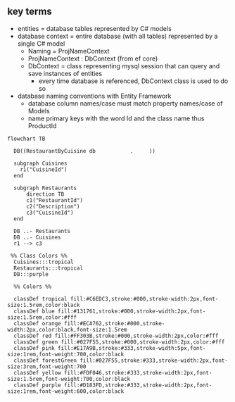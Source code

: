 ## key terms
* entities = database tables represented by C# models
* database context = entire database (with all tables) represented by a single C# model
    * Naming = ProjNameContext
    * ProjNameContext : DbContext (from ef core)
    * DbContext = class representing mysql session that can query and save instances of entities
        * every time database is referenced, DbContext class is used to do so
* database naming conventions with Entity Framework
    * database column names/case must match property names/case of Models
    * name primary keys with the word Id and the class name thus ProductId

``` mermaid
flowchart TB

  DB((RestaurantByCuisine db           .     ))

  subgraph Cuisines
    r1("CuisineId")
  end

  subgraph Restaurants
      direction TB
      c1("RestaurantId")
      c2("Description")
      c3("CuisineId")
  end

  DB ..- Restaurants
  DB ..- Cuisines
  r1 --> c3

 %% Class Colors %%
  Cuisines:::tropical
  Restaurants:::tropical
  DB:::purple

  %% Colors %%

  classDef tropical fill:#C6EDC3,stroke:#000,stroke-width:2px,font-size:1.5rem,color:black
  classDef blue fill:#131761,stroke:#000,stroke-width:2px,font-size:1.5rem,color:#fff
  classDef orange fill:#ECA762,stroke:#000,stroke-width:2px,color:black,font-size:1.5rem
  classDef red fill:#FF303B,stroke:#000,stroke-width:2px,color:#fff
  classDef green fill:#027F55,stroke:#000,stroke-width:2px,color:#fff
  classDef pink fill:#E17A9B,stroke:#333,stroke-width:5px,font-size:1rem,font-weight:700,color:black
  classDef forestGreen fill:#027F55,stroke:#333,stroke-width:2px,font-size:3rem,font-weight:700
  classDef yellow fill:#FDF046,stroke:#333,stroke-width:2px,font-size:1.5rem,font-weight:700,color:black
  classDef purple fill:#D183FD,stroke:#333,stroke-width:2px,font-size:1rem,font-weight:600,color:black

```
